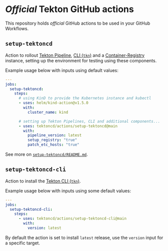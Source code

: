 # *Official* Tekton GitHub actions

This repository holds *official* GitHub actions to be used in your GitHub Workflows.

## `setup-tektoncd`

Action to rollout [Tekton Pipeline][githubTektonPipeline], [CLI (`tkn`)][githubTektonCLI] and a [Container-Registry][containerRegistry] instance, setting up the environment for testing using these components.

Example usage below with inputs using default values:

```yaml
---
jobs:
  setup-tektoncd:
    steps:
      # using KinD to provide the Kubernetes instance and kubectl
      - uses: helm/kind-action@v1.5.0
        with:
          cluster_name: kind

      # setting up Tekton Pipelines, CLI and additional components...
      - uses: tektoncd/actions/setup-tektoncd@main
        with:
          pipeline_version: latest
          setup_registry: "true"
          patch_etc_hosts: "true"
```

See more on [`setup-tektoncd/README.md`](./setup-tektoncd).

## `setup-tektoncd-cli`

Action to install the [Tekton CLI (`tkn`)][githubTektonCLI].

Example usage below with inputs using some default values:

```yaml
---
jobs:
  setup-tektoncd-cli:
    steps:
      - uses: tektoncd/actions/setup-tektoncd-cli@main
        with:
          version: latest
```

By default the action is set to install `latest` release, use the `version` input for a specific target.

[containerRegistry]: https://docs.docker.com/registry/spec/api/
[githubTektonPipeline]: https://github.com/tektoncd/pipeline
[githubTektonCLI]: https://github.com/tektoncd/cli
